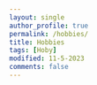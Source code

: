 ```yaml
---
layout: single
author_profile: true
permalink: /hobbies/
title: Hobbies
tags: [Hoby]
modified: 11-5-2023
comments: false
---
```






